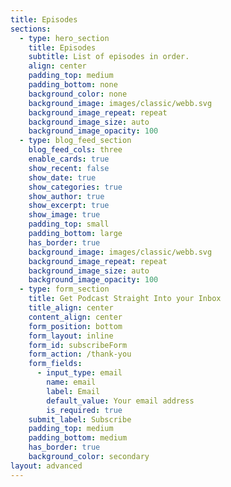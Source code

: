 ```yaml
---
title: Episodes
sections:
  - type: hero_section
    title: Episodes
    subtitle: List of episodes in order.
    align: center
    padding_top: medium
    padding_bottom: none
    background_color: none
    background_image: images/classic/webb.svg
    background_image_repeat: repeat
    background_image_size: auto
    background_image_opacity: 100
  - type: blog_feed_section
    blog_feed_cols: three
    enable_cards: true
    show_recent: false
    show_date: true
    show_categories: true
    show_author: true
    show_excerpt: true
    show_image: true
    padding_top: small
    padding_bottom: large
    has_border: true
    background_image: images/classic/webb.svg
    background_image_repeat: repeat
    background_image_size: auto
    background_image_opacity: 100
  - type: form_section
    title: Get Podcast Straight Into your Inbox
    title_align: center
    content_align: center
    form_position: bottom
    form_layout: inline
    form_id: subscribeForm
    form_action: /thank-you
    form_fields:
      - input_type: email
        name: email
        label: Email
        default_value: Your email address
        is_required: true
    submit_label: Subscribe
    padding_top: medium
    padding_bottom: medium
    has_border: true
    background_color: secondary
layout: advanced
---
```

